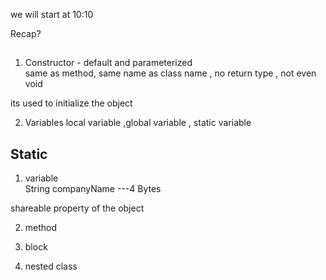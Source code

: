 we will start at 10:10

Recap? 

##
1. Constructor - default and parameterized  
same as method, same name as class name , no return type , not even void 

its used to initialize the object 

2. Variables 
local variable ,global variable , static variable 

## Static 
1. variable  
String companyName ---4 Bytes 

shareable property of the object 

2. method 




3. block 
4. nested class 

